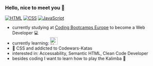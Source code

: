 ### Hello, nice to meet you :wave:

[![HTML](https://img.shields.io/badge/HTML-5-blue)](http://info.cern.ch/hypertext/WWW/TheProject.html) [![CSS](https://img.shields.io/badge/CSS-3-orange)](https://www.w3.org/) [![JavaScript](https://img.shields.io/badge/JavaScript-2021-yellow)](https://www.ecma-international.org/publications-and-standards/standards/ecma-262/)
- currently studying at <a href = https://github.com/coding-bootcamps-eu>Coding Bootcamps Europe</a> to become a Web Developer 💻
- currently learning: <img src="https://cdn.iconscout.com/icon/free/png-256/vue-282497.png" alt="Vue.js-Logo" style="width:25px"/>
- 🤟 CSS and addicted to Codewars-Katas
- interested in: Accessability, Semantic HTML, Clean Code Developer
- besides coding I want to learn how to play the Kalimba 🎵
